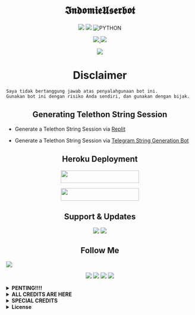 <h1 align="center">
    𝕴𝖓𝖉𝖔𝖒𝖎𝖊𝖀𝖘𝖊𝖗𝖇𝖔𝖙
</h1>

<p align="center">
    <a href="https://github.com/indomiegorengsatu/IndomieUserbot/commits/IndomieUserbot"><img src="https://img.shields.io/github/last-commit/indomiegorengsatu/IndomieUserbot?color=ff0000&logo=github&logoColor=ffffff&style=for-the-badge" /></a>
    <a href="https://pypi.org/project/Telethon/"><img src="https://img.shields.io/pypi/v/telethon?color=important&label=telethon&logo=python&logoColor=brightgreen&style=for-the-badge" /></a>
    <img alt="PYTHON" src="https://img.shields.io/badge/PYTHON-v3.9.6-purple?style=for-the-badge&logo=appveyor"/>
    </p>


<p align="center">
  <a href="https://github.com/IndomieGorengSatu/IndomieUserbot/fork">
    <img src="https://img.shields.io/github/forks/IndomieGorengSatu/IndomieUserbot?label=Fork&style=social">
    
  </a>
  <a href="https://github.com/IndomieGorengSatu/IndomieUserbot">
    <img src="https://img.shields.io/github/stars/IndomieGorengSatu/IndomieUserbot?style=social">
  </a>
</p>  


<p align="center">
  <img src="https://telegra.ph/file/3aeb0f9581ffb876e8bc5.png">
</p>

<h1 align="center">
    Disclaimer
</h1>

```
Saya tidak bertanggung jawab atas penyalahgunaan bot ini.
Gunakan bot ini dengan risiko Anda sendiri, dan gunakan dengan bijak.
```
<h2 align="center">
    Generating Telethon String Session
</h2>

- Generate a Telethon String Session via [Replit](https://replit.com/@IndomieGenetik/Telegram-String?lite=1&outputonly=1)

- Generate a Telethon String Session via [Telegram String Generation Bot](https://t.me/IndomieStringBot)


<h2 align="center">
   Heroku Deployment
</h2>

<p align="center"><a href="https://dashboard.heroku.com/new?template=https://github.com/IndomieGorengSatu/IndomieDeploy"><img src="https://img.shields.io/badge/Deploy%20To%20Heroku-black?style=flat&logo=heroku" width="210" height="34.45" /></a></p>  

<p align="center"><a href="https://telegram.dog/XTZ_HerokuBot?start=JiRsb25nIDIwMDkw"><img src="https://img.shields.io/badge/Deploy%20To%20Bot%20Heroku-blue?style=flat&logo=heroku" width="210" height="34.45" /></a></p>


<h2 align="center">
    Support & Updates 
</h2>

</p>
    <p align="center">
    <a href="https://t.me/IndomieStore" target="blank"><img src="https://img.icons8.com/nolan/55/telegram-app.png" /></a> 
    <a href="https://t.me/IndomieProject" target="blank"><img src="https://img.icons8.com/nolan/55/telegram-app.png" /></a>
</p>


<h2 align="center">
    Follow Me
</h2>

</p>
<img src="https://user-images.githubusercontent.com/73097560/115834477-dbab4500-a447-11eb-908a-139a6edaec5c.gif">
    <p align="center"> 
    <a href="https://t.me/IndomieGenetik" target="blank"><img src="https://img.icons8.com/nolan/55/telegram-app.png" /></a>
    <a href="https://github.com/IndomieGorengSatu" target="blank"><img src="https://img.icons8.com/nolan/55/github.png" /></a>
    <a href="https://instagram.com/w1thmyluv" target="blank"><img src="https://img.icons8.com/nolan/55/instagram-new.png" /></a>
<img src="https://user-images.githubusercontent.com/73097560/115834477-dbab4500-a447-11eb-908a-139a6edaec5c.gif">
</p>


</details>

<details>
<summary><b> PENTING!!!! </b></summary>
<br>

# BACA INI KONTOL🔥

*  KALO UDAH DI FROK DALEMAN NYA NANGAN DI GANTIK MEK NANTI EROR!
*  KALO LU CLONE BARU LU BOLEH GANTI YA KONTOL 
*  JANGAN LUPA KLICK STARNYA KONTOL🤗


</details>

<details>
<summary><b> ALL CREDITS ARE HERE </b></summary>
<br>

## © Credits
### JANGAN DI HAPUS CREDIT NYA YA KONTOL

🏆 **THANKS TO**
*   [Kyy](https://github.com/muhammadrizky16) :  Kyy - Userbot (Template repo)
*   [IndomieGorengSatu](https://github.com/IndomieGorengSatu)    :  IndomieUserbot
*   [Pocong](https://github.com/poocong)      :  Pocong - Userbot (fix repo)
*   DAN TERIMAKASIH KEPADA USERBOT LAINNYA


</details>

<details>
<summary><b> SPECIAL CREDITS </b></summary>
<br>

🏆 **BIG SHOUTOUT FOR MY SUHU**
*   [Abdul](https://github.com/DoellBarr) : (Helping me out how to fix pytgcalls)
*   [Risman](https://github.com/mrismanaziz)  :  Man - Userbot


</details>

<details>
<summary><b> License </b></summary>
<br>

## LICENSE
Licensed under [Raphielscape Public License](https://github.com/IndomieGorengSatu/IndomieUserbot/blob/IndomieUserbot/LICENSE) - Version 3, 29 June 2007
